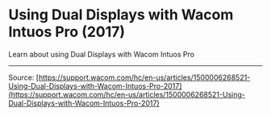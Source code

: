 # Using Dual Displays with Wacom Intuos Pro (2017)

Learn about using Dual Displays with Wacom Intuos Pro

---
Source: [https://support.wacom.com/hc/en-us/articles/1500006268521-Using-Dual-Displays-with-Wacom-Intuos-Pro-2017](https://support.wacom.com/hc/en-us/articles/1500006268521-Using-Dual-Displays-with-Wacom-Intuos-Pro-2017)
